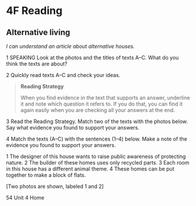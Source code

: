 # 4F Reading

## Alternative living

*I can understand an article about alternative houses.*

1 SPEAKING Look at the photos and the titles of texts A–C. What do you think the texts are about?

2 Quickly read texts A–C and check your ideas.

> **Reading Strategy**
> 
> When you find evidence in the text that supports an answer, underline it and note which question it refers to. If you do that, you can find it again easily when you are checking all your answers at the end.

3 Read the Reading Strategy. Match two of the texts with the photos below. Say what evidence you found to support your answers.

4 Match the texts (A–C) with the sentences (1–4) below. Make a note of the evidence you found to support your answers.

1 The designer of this house wants to raise public awareness of protecting nature.
2 The builder of these homes uses only recycled parts.
3 Each room in this house has a different animal theme.
4 These homes can be put together to make a block of flats.

[Two photos are shown, labeled 1 and 2]

54 Unit 4 Home